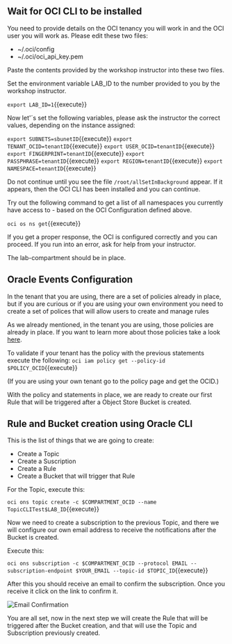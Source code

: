 ## Wait for OCI CLI to be installed

You need to provide details on the OCI tenancy you will work in and the OCI user you will work as. Please edit these two files:

* ~/.oci/config
* ~/.oci/oci_api_key.pem

Paste the contents provided by the workshop instructor into these two files.

Set the environment variable LAB_ID to the number provided to you by the workshop instructor.

`export LAB_ID=1`{{execute}}

Now let'´s set the following variables, please ask the instructor the correct values, depending on the instance assigned:

`export SUBNETS=sbunetID`{{execute}}
`export TENANT_OCID=tenantID`{{execute}}
`export USER_OCID=tenantID`{{execute}}
`export FINGERPRINT=tenantID`{{execute}}
`export PASSPHRASE=tenantID`{{execute}}
`export REGION=tenantID`{{execute}}
`export NAMESPACE=tenantID`{{execute}}


Do not continue until you see the file `/root/allSetInBackground` appear. If it appears, then the OCI CLI has been installed and you can continue.

Try out the following command to get a list of all namespaces you currently have access to - based on the OCI Configuration defined above.

`oci os ns get`{{execute}} 

If you get a proper response, the OCI is configured correctly and you can proceed. If you run into an error, ask for help from your instructor.

The lab-compartment should be in place.

## Oracle Events Configuration

In the tenant that you are using, there are a set of policies already in place, but if you are curious or if you are using your own environment you need to
create a set of polices that will allow users to create and manage rules

As we already mentioned, in the tenant you are using, those policies are already in place. If you want to learn
more about those policies take a look [here](https://docs.cloud.oracle.com/en-us/iaas/Content/Events/Concepts/eventsgetstarted.htm "Policies Concepts").

To validate if your tenant has the policy with the previous statements execute the following:
`oci iam policy get --policy-id $POLICY_OCID`{{execute}}

(If you are using your own tenant go to the policy page and get the OCID.)

With the policy and statements in place, we are ready to create our first Rule that will be triggered after a Object Store Bucket is created.


## Rule and Bucket creation using Oracle CLI

This is the list of things that we are going to create:

- Create a Topic
- Create a Suscription
- Create a Rule
- Create a Bucket that will trigger that Rule

For the Topic, execute this:

`oci ons topic create -c $COMPARTMENT_OCID --name TopicCLITest$LAB_ID`{{execute}}

Now we need to create a subscription to the previous Topic, and there we will configure our own email address to receive the notifications after the Bucket 
is created.

Execute this:

`oci ons subscription -c $COMPARTMENT_OCID --protocol EMAIL --subscription-endpoint $YOUR_EMAIL --topic-id $TOPIC_ID`{{execute}}

After this you should receive an email to confirm the subscription. Once you receive it click on the link to confirm it.

![Email Confirmation](/RedExpertAlliance/courses/oci-course/infrastructure-events-notifications-streaming-oci/assets/emailConfirmation.jpg)


You are all set, now in the next step we will create the Rule that will be triggered after the Bucket creation, and that will use the Topic and Subscription
previously created.



